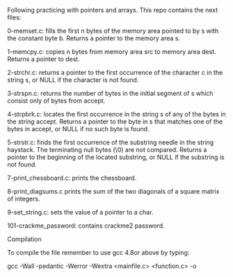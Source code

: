 Following practicing with pointers and arrays. This repo contains the next files:



0-memset.c: fills the first n bytes of the memory area pointed to by s with the constant byte b. Returns a pointer to the memory area s.

1-memcpy.c: copies n bytes from memory area src to memory area dest. Returns a pointer to dest.

2-strchr.c: returns a pointer to the first occurrence of the character c in the string s, or NULL if the character is not found.

3-strspn.c: returns the number of bytes in the initial segment of s which consist only of bytes from accept.

4-strpbrk.c: locates the first occurrence in the string s of any of the bytes in the string accept. Returns a pointer to the byte in s that matches one of the bytes in accept, or NULL if no such byte is found.

5-strstr.c: finds the first occurrence of the substring needle in the string haystack. The terminating null bytes (\0) are not compared. Returns a pointer to the beginning of the located substring, or NULL if the substring is not found.

7-print_chessboard.c: prints the chessboard.

8-print_diagsums.c prints the sum of the two diagonals of a square matrix of integers.

9-set_string.c: sets the value of a pointer to a char.

101-crackme_password: contains crackme2 password.

Compilation

To compile the file remember to use gcc 4.8or above by typing:



gcc -Wall -pedantic -Werror -Wextra <mainfile.c> <function.c> -o <executable file>
